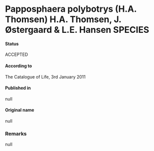 Papposphaera polybotrys (H.A. Thomsen) H.A. Thomsen, J. Østergaard & L.E. Hansen SPECIES
=======

#### Status
ACCEPTED

#### According to
The Catalogue of Life, 3rd January 2011

#### Published in
null

#### Original name
null

### Remarks
null